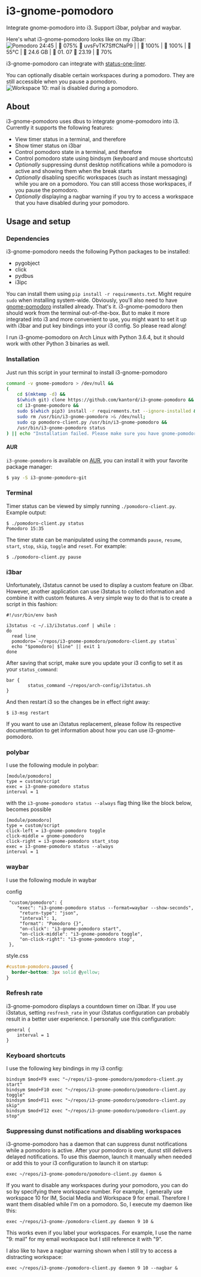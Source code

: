 # i3-gnome-pomodoro
Integrate gnome-pomodoro into i3. Support i3bar, polybar and waybar.

Here's what i3-gnome-pomodoro looks like on my i3bar:
![Pomodoro 24:45 |  075%    uvsFvTK7SffCNaP9 |  |    100% |    100% |    55°C |  24.6 GB |    01. 07    23.19 |  70%](screenshot.png?raw=true)

i3-gnome-pomodoro can integrate with [status-one-liner](https://github.com/kantord/status-one-liner).

You can optionally disable certain workspaces during a pomodoro. They are still accessible when you pause a pomodoro.
![Workspace 10: mail is disabled during a pomodoro.](screenshot_nagbar.png)

## About
i3-gnome-pomodoro uses dbus to integrate gnome-pomodoro into i3. Currently it supports the following features:
- View timer status in a terminal, and therefore
- Show timer status on i3bar
- Control pomodoro state in a terminal, and therefore
- Control pomodoro state using bindsym (keyboard and mouse shortcuts)
- *Optionally* suppressing dunst desktop notifications while a pomodoro is active and showing them when the break starts
- *Optionally* disabling specific workspaces (such as instant messaging) while you are on a pomodoro. You can still access those workspaces, if you pause the pomodoro.
- *Optionally* displaying a nagbar warning if you try to access a workspace that you have disabled during your pomodoro.

## Usage and setup
### Dependencies
i3-gnome-pomodoro needs the following Python packages to be installed:
* pygobject
* click
* pydbus
* i3ipc

You can install them using `pip install -r requirements.txt`. Might require `sudo` when installing system-wide. Obviously, you'll also need to have [gnome-pomodoro](http://gnomepomodoro.org/) installed already.
That's it. i3-gnome-pomodoro then should work from the terminal out-of-the-box. But to make it more integrated into i3 and more convenient to use, you might want to set it up with i3bar and put key bindings into your i3 config. So please read along!

I run i3-gnome-pomodoro on Arch Linux with Python 3.6.4, but it should work with other Python 3 binaries as well.

### Installation
Just run this script in your terminal to install i3-gnome-pomodoro
``` sh
command -v gnome-pomodoro > /dev/null && 
(
    cd $(mktemp -d) &&
    $(which git) clone https://github.com/kantord/i3-gnome-pomodoro &&
    cd i3-gnome-pomodoro &&
    sudo $(which pip3) install -r requirements.txt --ignore-installed &&
    sudo rm /usr/bin/i3-gnome-pomodoro >& /dev/null;
    sudo cp pomodoro-client.py /usr/bin/i3-gnome-pomodoro &&
    /usr/bin/i3-gnome-pomodoro status
) || echo "Installation failed. Please make sure you have gnome-pomodoro installed."
```

#### AUR
`i3-gnome-pomodoro` is available on [AUR](https://aur.archlinux.org/packages/i3-gnome-pomodoro-git), you can install it with your favorite package manager:
``` sh
$ yay -S i3-gnome-pomodoro-git
```

### Terminal
Timer status can be viewed by simply running `./pomodoro-client.py`. Example output:

    $ ./pomodoro-client.py status
    Pomodoro 15:35

The timer state can be manipulated using the commands `pause`, `resume`, `start`,
`stop`, `skip`, `toggle` and `reset`. For example:

    $ ./pomodoro-client.py pause


### i3bar
Unfortunately, i3status cannot be used to display a custom feature on i3bar. However, another application can use i3status to collect information and combine it with custom features. A very simple way to do that is to create a script in this fashion:
```
#!/usr/bin/env bash

i3status -c ~/.i3/i3status.conf | while :
do
  read line
  pomodoro=`~/repos/i3-gnome-pomodoro/pomodoro-client.py status`
  echo "$pomodoro| $line" || exit 1
done
```

After saving that script, make sure you update your i3 config to set it as your `status_command`:
```
bar {
        status_command ~/repos/arch-config/i3status.sh
}
```

And then restart i3 so the changes be in effect right away:

    $ i3-msg restart

If you want to use an i3status replacement, please follow its respective documentation to get information about how you can use i3-gnome-pomodoro.

### polybar

I use the following module in polybar:

```
[module/pomodoro]
type = custom/script
exec = i3-gnome-pomodoro status
interval = 1
```

with the `i3-gnome-pomodoro status --always` flag thing like the block below, becomes possible

```
[module/pomodoro]
type = custom/script
click-left = i3-gnome-pomodoro toggle
click-middle = gnome-pomodoro
click-right = i3-gnome-pomodoro start_stop
exec = i3-gnome-pomodoro status --always
interval = 1

```

### waybar

I use the following module in waybar

config

```
 "custom/pomodoro": {
    "exec": "i3-gnome-pomodoro status --format=waybar --show-seconds",
     "return-type": "json",
     "interval": 1,
     "format": "Pomodoro {}",
     "on-click": "i3-gnome-pomodoro start",
     "on-click-middle": "i3-gnome-pomodoro toggle",
     "on-click-right": "i3-gnome-pomodoro stop",
 },

```

style.css

```css
#custom-pomodoro.paused {
  border-bottom: 3px solid @yellow;
}
```

### Refresh rate
i3-gnome-pomodoro displays a countdown timer on i3bar. If you use i3status, setting `resfresh_rate` in your i3status configuration can probably result in a better user experience. I personally use this configuration:

```
general {
    interval = 1
}
```

### Keyboard shortcuts
I use the following key bindings in my i3 config:
```
bindsym $mod+F9 exec "~/repos/i3-gnome-pomodoro/pomodoro-client.py start"
bindsym $mod+F10 exec "~/repos/i3-gnome-pomodoro/pomodoro-client.py toggle"
bindsym $mod+F11 exec "~/repos/i3-gnome-pomodoro/pomodoro-client.py skip"
bindsym $mod+F12 exec "~/repos/i3-gnome-pomodoro/pomodoro-client.py stop"
```


### Suppressing dunst notifications and disabling workspaces
i3-gnome-pomodoro has a daemon that can suppress dunst notifications while a
pomodoro is active. After your pomodoro is over, dunst still delivers delayed
notifications. To use this daemon, launch it manually when needed or add this
to your i3 configuration to launch it on startup:

```
exec ~/repos/i3-gnome-pomodoro/pomodoro-client.py daemon &
```

If you want to disable any workspaces during your pomodoro, you can do so by
specifying there workspace number. For example, I generally use workspace 10
for IM, Social Media and Workspace 9 for email. Therefore I want them disabled
while I'm on a pomodoro. So, I execute my daemon like this:

```
exec ~/repos/i3-gnome-/pomodoro-client.py daemon 9 10 &
```

This works even if you label your workspaces. For example, I use the name "9: mail"
for my email workspace but I still reference it with "9".

I also like to have a nagbar warning shown when I still try to access a distracting workspace:

```
exec ~/repos/i3-gnome-/pomodoro-client.py daemon 9 10 --nagbar &
```
